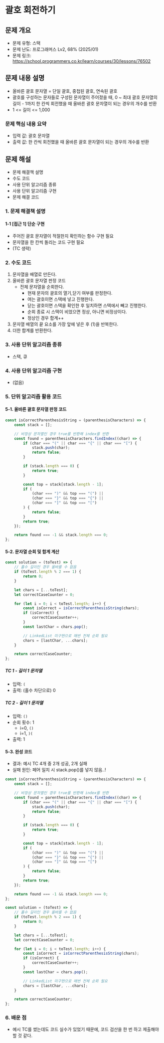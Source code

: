 # 괄호 회전하기

## 문제 개요

-   문제 유형: 스택
-   문제 난도: 프로그래머스 Lv2, 68% (2025/01)
-   문제 링크: https://school.programmers.co.kr/learn/courses/30/lessons/76502

## 문제 내용 설명

-   올바른 괄호 문자열 = 단일 괄호, 중첩된 괄호, 연속된 괄호
-   괄호를 구성하는 문자들로 구성된 문자열이 주어졌을 때, 0 ~ 최대 괄호 문자열의 길이 - 1까지 한 칸씩 회전했을 때 올바른 괄호 문자열이 되는 경우의 개수를 반환
-   1 <= 길이 <= 1,000

### 문제 핵심 내용 요약

-   입력 값: 괄호 문자열
-   출력 값: 한 칸씩 회전했을 때 올바른 괄호 문자열이 되는 경우의 개수를 반환

## 문제 해설

-   문제 해결책 설명
-   수도 코드
-   사용 단위 알고리즘 종류
-   사용 단위 알고리즘 구현
-   문제 해결 코드

### 1. 문제 해결책 설명

#### 1-1 [접근 1] 단순 구현

-   주어진 괄호 문자열이 적절한지 확인하는 함수 구현 필요
-   문자열을 한 칸씩 돌리는 코드 구현 필요
-   (TC 생략)

### 2. 수도 코드

1. 문자열을 배열로 만든다.
2. 올바른 괄호 문자열 판정 코드
    - 전체 문자열을 순회한다.
        - 현재 문자의 괄호의 열기,닫기 여부를 판정한다.
        - 여는 괄호이면 스택에 넣고 진행한다.
        - 닫는 괄호이면 스택을 확인한 후 일치하면 스택에서 빼고 진행한다.
        - 순회 종료 시 스택이 비었으면 정상, 아니면 비정상이다.
        - 정상인 경우 합계++
3. 문자열 배열의 끝 요소를 가장 앞에 넣은 후 (1)을 반복한다.
4. 더한 합계를 반환한다.

### 3. 사용 단위 알고리즘 종류

-   스택, 큐

### 4. 사용 단위 알고리즘 구현

-   (없음)

### 5. 단위 알고리즘 활용 코드

#### 5-1. 올바른 괄호 문자열 판정 코드

```js
const isCorrectParenthesisString = (parenthesisCharacters) => {
    const stack = [];

    // 비정상 문자열인 경우 true를 반환해 index를 반환
    const found = parenthesisCharacters.findIndex((char) => {
        if (char === "(" || char === "{" || char === "[") {
            stack.push(char);
            return false;
        }

        if (stack.length === 0) {
            return true;
        }

        const top = stack[stack.length - 1];
        if (
            (char === ")" && top === "(") ||
            (char === "}" && top === "{") ||
            (char === "]" && top === "[")
        ) {
            return false;
        }
        return true;
    });

    return found === -1 && stack.length === 0;
};
```

#### 5-2. 문자열 순회 및 합계 계산

```js
const solution = (toTest) => {
    // 홀수 길이인 경우 올바를 수 없음
    if (toTest.length % 2 === 1) {
        return 0;
    }

    let chars = [...toTest];
    let correctCaseCounter = 0;

    for (let i = 0; i < toTest.length; i++) {
        const isCorrect = isCorrectParenthesisString(chars);
        if (isCorrect) {
            correctCaseCounter++;
        }
        const lastChar = chars.pop();

        // LinkedList 미구현으로 매번 전체 순회 필요
        chars = [lastChar, ...chars];
    }

    return correctCaseCounter;
};
```

##### TC 1 - 길이 1 문자열

-   입력: `(`
-   출력: (홀수 차단으로) 0

##### TC 2 - 길이 1 문자열

-   입력: `()`
-   순회 횟수: 1
    -   i=0, `()`
    -   i=1, `)(`
-   출력: 1

#### 5-3. 완성 코드

-   결과: 예시 TC 4개 중 2개 성공, 2개 실패
-   실패 원인: 페어 일치 시 stack.pop()를 넣지 않음..!

```js
const isCorrectParenthesisString = (parenthesisCharacters) => {
    const stack = [];

    // 비정상 문자열인 경우 true를 반환해 index를 반환
    const found = parenthesisCharacters.findIndex((char) => {
        if (char === "(" || char === "{" || char === "[") {
            stack.push(char);
            return false;
        }

        if (stack.length === 0) {
            return true;
        }

        const top = stack[stack.length - 1];
        if (
            (char === ")" && top === "(") ||
            (char === "}" && top === "{") ||
            (char === "]" && top === "[")
        ) {
            return false;
        }
        return true;
    });

    return found === -1 && stack.length === 0;
};

const solution = (toTest) => {
    // 홀수 길이인 경우 올바를 수 없음
    if (toTest.length % 2 === 1) {
        return 0;
    }

    let chars = [...toTest];
    let correctCaseCounter = 0;

    for (let i = 0; i < toTest.length; i++) {
        const isCorrect = isCorrectParenthesisString(chars);
        if (isCorrect) {
            correctCaseCounter++;
        }
        const lastChar = chars.pop();

        // LinkedList 미구현으로 매번 전체 순회 필요
        chars = [lastChar, ...chars];
    }

    return correctCaseCounter;
};
```

### 6. 배운 점

-   예시 TC를 썼는데도 코드 실수가 있었기 때문에, 코드 검산을 한 번 하고 제출해야 할 것 같다.
